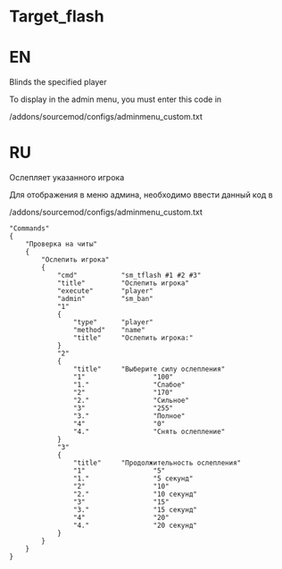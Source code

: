 # Target_flash

# EN
Blinds the specified player

To display in the admin menu, you must enter this code in  

/addons/sourcemod/configs/adminmenu_custom.txt

# RU
Ослепляет указанного игрока

Для отображения в меню админа, необходимо ввести данный код в  

/addons/sourcemod/configs/adminmenu_custom.txt

```
"Commands"
{
	"Проверка на читы"
	{
		"Ослепить игрока"
		{
			"cmd"           "sm_tflash #1 #2 #3"
			"title"			"Ослепить игрока"
			"execute"		"player"
			"admin"			"sm_ban"
			"1"
			{
				"type" 		"player"
				"method"	"name"
				"title"		"Ослепить игрока:"
			}
			"2"
			{
				"title"		"Выберите силу ослепления"
				"1"					"100"
				"1."				"Слабое"
				"2"					"170"
				"2."				"Сильное"
				"3"					"255"
				"3."				"Полное"
				"4"					"0"
				"4." 				"Снять ослепление"
			}
			"3"
			{
				"title"		"Продолжительность ослепления"
				"1"					"5"
				"1."				"5 секунд"
				"2"					"10"
				"2."				"10 секунд"
				"3"					"15"
				"3."				"15 секунд"
				"4"					"20"
				"4." 				"20 секунд"
			}
		}
	}
}
```

